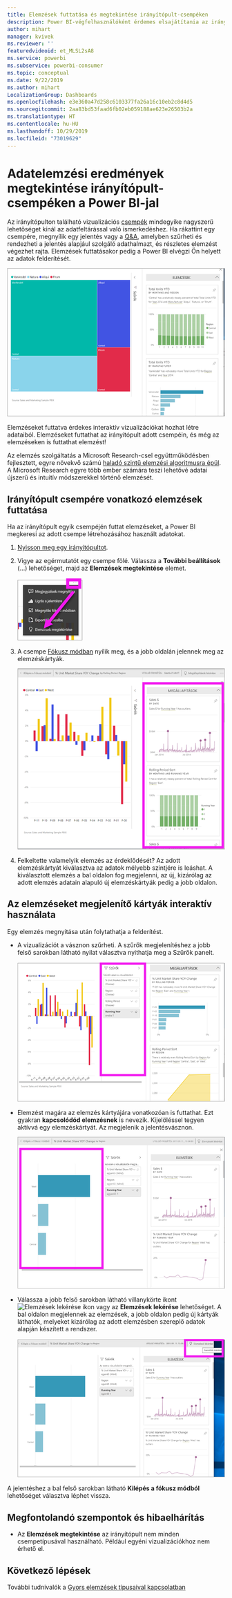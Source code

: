 ```yaml
---
title: Elemzések futtatása és megtekintése irányítópult-csempéken
description: Power BI-végfelhasználóként érdemes elsajátítania az irányítópult-csempék elemzési eredményeinek megállapítását.
author: mihart
manager: kvivek
ms.reviewer: ''
featuredvideoid: et_MLSL2sA8
ms.service: powerbi
ms.subservice: powerbi-consumer
ms.topic: conceptual
ms.date: 9/22/2019
ms.author: mihart
LocalizationGroup: Dashboards
ms.openlocfilehash: e3e360a47d258c6103377fa26a16c10eb2c8d4d5
ms.sourcegitcommit: 2aa83bd53faad6fb02eb059188ae623e26503b2a
ms.translationtype: HT
ms.contentlocale: hu-HU
ms.lasthandoff: 10/29/2019
ms.locfileid: "73019629"
---
```

# <a name="view-data-insights-on-dashboard-tiles-with-power-bi"></a>Adatelemzési eredmények megtekintése irányítópult-csempéken a Power BI-jal
Az irányítópulton található vizualizációs [csempék](end-user-tiles.md) mindegyike nagyszerű lehetőséget kínál az adatfeltárással való ismerkedéshez. Ha rákattint egy csempére, megnyílik egy jelentés vagy a [Q&A](end-user-q-and-a.md), amelyben szűrheti és rendezheti a jelentés alapjául szolgáló adathalmazt, és részletes elemzést végezhet rajta. Elemzések futtatásakor pedig a Power BI elvégzi Ön helyett az adatok felderítését.

![három pont menü mód](./media/end-user-insights/power-bi-insight.png)

Elemzéseket futtatva érdekes interaktív vizualizációkat hozhat létre adataiból. Elemzéseket futtathat az irányítópult adott csempéin, és még az elemzéseken is futtathat elemzést!

Az elemzés szolgáltatás a Microsoft Research-csel együttműködésben fejlesztett, egyre növekvő számú [haladó szintű elemzési algoritmusra épül](end-user-insight-types.md). A Microsoft Research egyre több ember számára teszi lehetővé adatai újszerű és intuitív módszerekkel történő elemzését.

## <a name="run-insights-on-a-dashboard-tile"></a>Irányítópult csempére vonatkozó elemzések futtatása
Ha az irányítópult egyik csempéjén futtat elemzéseket, a Power BI megkeresi az adott csempe létrehozásához használt adatokat. 

1. [Nyisson meg egy irányítópultot](end-user-dashboards.md).
2. Vigye az egérmutatót egy csempe fölé. Válassza a **További beállítások** (...) lehetőséget, majd az **Elemzések megtekintése** elemet. 

    ![három pont menü mód](./media/end-user-insights/power-bi-hovers.png)


3. A csempe [Fókusz módban](end-user-focus.md) nyílik meg, és a jobb oldalán jelennek meg az elemzéskártyák.    
   
    ![Fókusz mód](./media/end-user-insights/power-bi-insights-tile.png)    
4. Felkeltette valamelyik elemzés az érdeklődését? Az adott elemzéskártyát kiválasztva az adatok mélyebb szintjére is leáshat. A kiválasztott elemzés a bal oldalon fog megjelenni, az új, kizárólag az adott elemzés adatain alapuló új elemzéskártyák pedig a jobb oldalon.    

 ## <a name="interact-with-the-insight-cards"></a>Az elemzéseket megjelenítő kártyák interaktív használata
Egy elemzés megnyitása után folytathatja a felderítést.

   * A vizualizációt a vásznon szűrheti.  A szűrők megjelenítéshez a jobb felső sarokban látható nyilat választva nyithatja meg a Szűrők panelt.

      ![elemzés és a Szűrők menü kibontva](./media/end-user-insights/power-bi-filters.png)
   
   * Elemzést magára az elemzés kártyájára vonatkozóan is futtathat. Ezt gyakran **kapcsolódód elemzésnek** is nevezik. Kijelöléssel tegyen aktívvá egy elemzéskártyát. Az megjelenik a jelentésvásznon.
   
      ![elemzés és a Szűrők menü kibontva](./media/end-user-insights/power-bi-insight-card.png)
   
   * Válassza a jobb felső sarokban látható villanykörte ikont ![Elemzések lekérése ikon](./media/end-user-insights/power-bi-bulb-icon.png) vagy az **Elemzések lekérése** lehetőséget. A bal oldalon megjelennek az elemzések, a jobb oldalon pedig új kártyák láthatók, melyeket kizárólag az adott elemzésben szereplő adatok alapján készített a rendszer.
     
     ![az Elemzések lekérése ikon a menüsávon](./media/end-user-insights/power-bi-related.png)
     
A jelentéshez a bal felső sarokban látható **Kilépés a fókusz módból** lehetőséget választva léphet vissza.

## <a name="considerations-and-troubleshooting"></a>Megfontolandó szempontok és hibaelhárítás
- Az **Elemzések megtekintése** az irányítópult nem minden csempetípusával használható. Például egyéni vizualizációkhoz nem érhető el.<!--[custom visuals](end-user-custom-visuals.md)-->


## <a name="next-steps"></a>Következő lépések
További tudnivalók a [Gyors elemzések típusaival kapcsolatban](end-user-insight-types.md)

